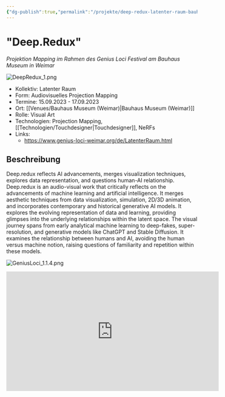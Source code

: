 ```yaml
---
{"dg-publish":true,"permalink":"/projekte/deep-redux-latenter-raum-bauhaus-museum-weimar/","created":"2025-05-25T12:48:37.237+02:00","updated":"2025-05-25T13:31:53.535+02:00"}
---
```


# "Deep.Redux"

*Projektion Mapping im Rahmen des Genius Loci Festival am Bauhaus Museum in Weimar*

![DeepRedux_1.png](/img/user/Attachments/DeepRedux_1.png)

- Kollektiv: Latenter Raum
- Form: Audiovisuelles Projection Mapping
- Termine: 15.09.2023 - 17.09.2023
- Ort: [[Venues/Bauhaus Museum (Weimar)\|Bauhaus Museum (Weimar)]]
- Rolle: Visual Art
- Technologien: Projection Mapping, [[Technologien/Touchdesigner\|Touchdesigner]], NeRFs
- Links: 
	- https://www.genius-loci-weimar.org/de/LatenterRaum.html
## Beschreibung
Deep.redux reflects AI advancements, merges visualization techniques, explores data representation, and questions human-AI relationship. Deep.redux is an audio-visual work that critically reflects on the advancements of machine learning and artificial intelligence. It merges aesthetic techniques from data visualization, simulation, 2D/3D animation, and incorporates contemporary and historical generative AI models. It explores the evolving representation of data and learning, providing glimpses into the underlying relationships within the latent space. The visual journey spans from early analytical machine learning to deep-fakes, super-resolution, and generative models like ChatGPT and Stable Diffusion. It examines the relationship between humans and AI, avoiding the human versus machine notion, raising questions of familiarity and repetition within these models.

![GeniusLoci_1.1.4.png](/img/user/Attachments/GeniusLoci_1.1.4.png)

<div style="text-align: center;"> <iframe width="560" height="315" src="https://www.youtube.com/embed/1kLhaVJitK8?si=Xf62yK7XcN9XzsV2&amp;start=30" title="YouTube video player" frameborder="0" allow="accelerometer; autoplay; clipboard-write; encrypted-media; gyroscope; picture-in-picture; web-share" referrerpolicy="strict-origin-when-cross-origin" allowfullscreen></iframe></div>